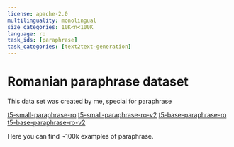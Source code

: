 ```yaml
---
license: apache-2.0
multilinguality: monolingual
size_categories: 10K<n<100K
language: ro
task_ids: [paraphrase]
task_categories: [text2text-generation]
---
```

# Romanian paraphrase dataset
This data set was created by me, special for paraphrase

[t5-small-paraphrase-ro](https://huggingface.co/BlackKakapo/t5-small-paraphrase-ro)
[t5-small-paraphrase-ro-v2](https://huggingface.co/BlackKakapo/t5-small-paraphrase-ro-v2)
[t5-base-paraphrase-ro](https://huggingface.co/BlackKakapo/t5-base-paraphrase-ro)
[t5-base-paraphrase-ro-v2](https://huggingface.co/BlackKakapo/t5-base-paraphrase-ro-v2)

Here you can find ~100k examples of paraphrase.